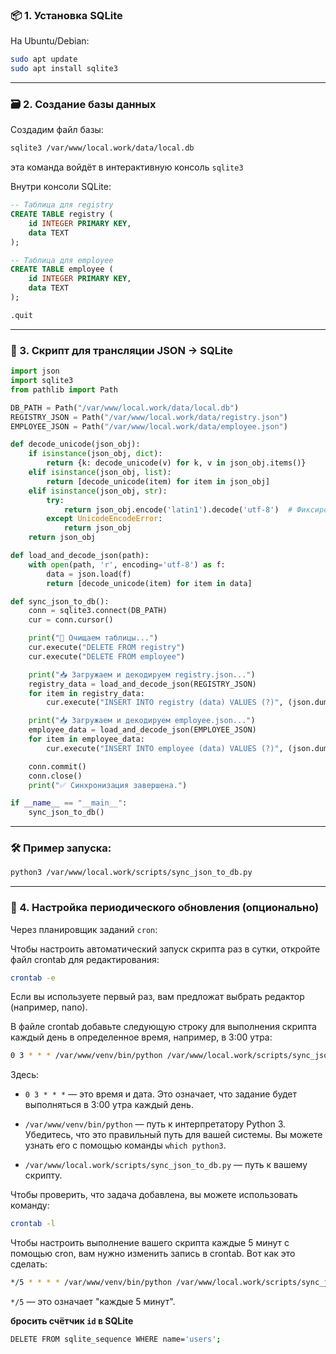 
### 📦 1. Установка SQLite

На Ubuntu/Debian:

```bash
sudo apt update
sudo apt install sqlite3
```

---

### 🗃 2. Создание базы данных

Создадим файл базы:

```bash
sqlite3 /var/www/local.work/data/local.db
```
эта команда войдёт в интерактивную консоль `sqlite3`

Внутри консоли SQLite:

```sql
-- Таблица для registry
CREATE TABLE registry (
    id INTEGER PRIMARY KEY,
    data TEXT
);

-- Таблица для employee
CREATE TABLE employee (
    id INTEGER PRIMARY KEY,
    data TEXT
);

.quit
```

---

### 🧠 3. Скрипт для трансляции JSON → SQLite


```python
import json
import sqlite3
from pathlib import Path

DB_PATH = Path("/var/www/local.work/data/local.db")
REGISTRY_JSON = Path("/var/www/local.work/data/registry.json")
EMPLOYEE_JSON = Path("/var/www/local.work/data/employee.json")

def decode_unicode(json_obj):
    if isinstance(json_obj, dict):
        return {k: decode_unicode(v) for k, v in json_obj.items()}
    elif isinstance(json_obj, list):
        return [decode_unicode(item) for item in json_obj]
    elif isinstance(json_obj, str):
        try:
            return json_obj.encode('latin1').decode('utf-8')  # Фиксировка кракозябр
        except UnicodeEncodeError:
            return json_obj
    return json_obj

def load_and_decode_json(path):
    with open(path, 'r', encoding='utf-8') as f:
        data = json.load(f)
        return [decode_unicode(item) for item in data]

def sync_json_to_db():
    conn = sqlite3.connect(DB_PATH)
    cur = conn.cursor()

    print("🧹 Очищаем таблицы...")
    cur.execute("DELETE FROM registry")
    cur.execute("DELETE FROM employee")

    print("📥 Загружаем и декодируем registry.json...")
    registry_data = load_and_decode_json(REGISTRY_JSON)
    for item in registry_data:
        cur.execute("INSERT INTO registry (data) VALUES (?)", (json.dumps(item, ensure_ascii=False),))

    print("📥 Загружаем и декодируем employee.json...")
    employee_data = load_and_decode_json(EMPLOYEE_JSON)
    for item in employee_data:
        cur.execute("INSERT INTO employee (data) VALUES (?)", (json.dumps(item, ensure_ascii=False),))

    conn.commit()
    conn.close()
    print("✅ Синхронизация завершена.")

if __name__ == "__main__":
    sync_json_to_db()
```

---

### 🛠 Пример запуска:

```bash
python3 /var/www/local.work/scripts/sync_json_to_db.py
```

---

### 🔁 4. Настройка периодического обновления (опционально)

Через планировщик заданий `cron`:

Чтобы настроить автоматический запуск скрипта раз в сутки, откройте файл crontab для редактирования:
```bash
crontab -e
```
Если вы используете первый раз, вам предложат выбрать редактор (например, nano).

В файле crontab добавьте следующую строку для выполнения скрипта каждый день в определенное время, например, в 3:00 утра:

```bash
0 3 * * * /var/www/venv/bin/python /var/www/local.work/scripts/sync_json_to_db.py
```

Здесь:

* `0 3 * * *` — это время и дата. Это означает, что задание будет выполняться в 3:00 утра каждый день.

* `/var/www/venv/bin/python` — путь к интерпретатору Python 3. Убедитесь, что это правильный путь для вашей системы. Вы можете узнать его с помощью команды `which python3`.

* `/var/www/local.work/scripts/sync_json_to_db.py` — путь к вашему скрипту.

Чтобы проверить, что задача добавлена, вы можете использовать команду:

```bash
crontab -l
```

Чтобы настроить выполнение вашего скрипта каждые 5 минут с помощью cron, вам нужно изменить запись в crontab. Вот как это сделать:

```bash
*/5 * * * * /var/www/venv/bin/python /var/www/local.work/scripts/sync_json_to_db.py
```

`*/5` — это означает "каждые 5 минут".

**бросить счётчик `id` в SQLite**

```bash
DELETE FROM sqlite_sequence WHERE name='users';
```